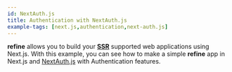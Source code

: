 ```yaml
---
id: NextAuth.js
title: Authentication with NextAuth.js
example-tags: [next.js,authentication,next-auth.js]
---
```


**refine** allows you to build your [**SSR**](https://nextjs.org/docs/basic-features/pages#server-side-rendering) supported web applications using Next.js. With this example, you can see how to make a simple **refine** app in Next.js and [NextAuth.js](https://next-auth.js.org) with Authentication features.

<CodeSandboxExample path="with-nextjs-next-auth" />
